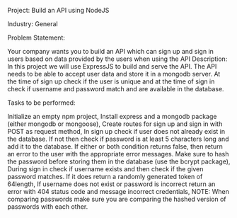 Project: Build an API using NodeJS

Industry: General

Problem Statement:

Your company wants you to build an API which can sign up and sign in users based on data provided by the users when using the API Description: In this project we will use ExpressJS to build and serve the API. The API needs to be able to accept user data and store it in a mongodb server. At the time of sign up check if the user is unique and at the time of sign in check if username and password match and are available in the database.

Tasks to be performed:

 Initialize an empty npm project,
 Install express and a mongodb package (either mongodb or mongoose),
 Create routes for sign up and sign in with POST as request method,
 In sign up check if user does not already exist in the database. If not then check if password is at least 5 characters long and add it to the database.
 If either or both condition returns false, then return an error to the user with the appropriate error messages.
 Make sure to hash the password before storing them in the database (use the bcrypt package),
 During sign in check if username exists and then check if the given password matches. If it does return a randomly generated token of 64length,
 If username does not exist or password is incorrect return an error with 404 status code and message incorrect credentials,
 NOTE: When comparing passwords make sure you are comparing the hashed version of passwords with each other. 
